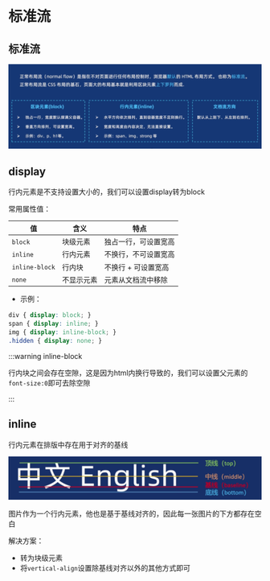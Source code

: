 # 标准流



## 标准流

![image-20251020114621472](./assets/image-20251020114621472.png)



## display

行内元素是不支持设置大小的，我们可以设置display转为block

常用属性值：

| 值             | 含义       | 特点                 |
| -------------- | ---------- | -------------------- |
| `block`        | 块级元素   | 独占一行，可设置宽高 |
| `inline`       | 行内元素   | 不换行，不可设置宽高 |
| `inline-block` | 行内块     | 不换行 + 可设置宽高  |
| `none`         | 不显示元素 | 元素从文档流中移除   |

- 示例：

```css
div { display: block; }
span { display: inline; }
img { display: inline-block; }
.hidden { display: none; }

```

:::warning inline-block

行内块之间会存在空隙，这是因为html内换行导致的，我们可以设置父元素的`font-size:0`即可去除空隙



:::



## inline

行内元素在排版中存在用于对齐的基线

![image-20251022215538818](./assets/image-20251022215538818.png)

图片作为一个行内元素，他也是基于基线对齐的，因此每一张图片的下方都存在空白

解决方案：

- 转为块级元素
- 将`vertical-align`设置除基线对齐以外的其他方式即可